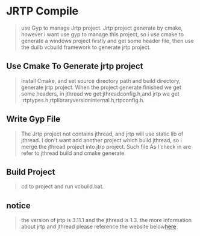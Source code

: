 # JRTP Compile

> use Gyp to manage Jrtp project. Jrtp project generate by cmake, however i want use gyp to manage this project, so i use cmake to generate a windows project firstly and get some header file, then use the duilb vcbuild framework to generate jrtp project.

## Use Cmake To Generate jrtp project

> Install Cmake, and set source directory path and build directory, generate jrtp project. When the project generate finished we get some headers, in jthread we get:jthreadconfig.h,and jrtp we get :rtptypes.h,rtplibraryversioninternal.h,rtpconfig.h.

## Write Gyp File

> The Jrtp project not contains jthread, and jrtp will use static lib of jthread. I don't want add another project which build jthread, so i merge the jthread project into jtrp project. Such file As I check in are refer to jthread build and cmake generate. 


## Build Project

> cd to project and run vcbuild.bat.

## notice

> the version of jrtp is 3.11.1 and the jthread is 1.3. the more information about jrtp and jthread please reference the website below[here](http://research.edm.uhasselt.be/jori/page/CS/Jrtplib.html)